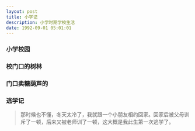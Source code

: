 ```yaml
---
layout: post
title: 小学记
description: 小学时期学校生活
date: 1992-09-01 05:01:01
---
```


### 小学校园

### 校门口的树林

### 门口卖糖葫芦的

### 逃学记

> 那时候也不懂，冬天太冷了，我就跟一个小朋友相约回家。回家后被父母训斥了一顿，后来又被老师训了一顿，这大概是我此生第一次逃学了。
